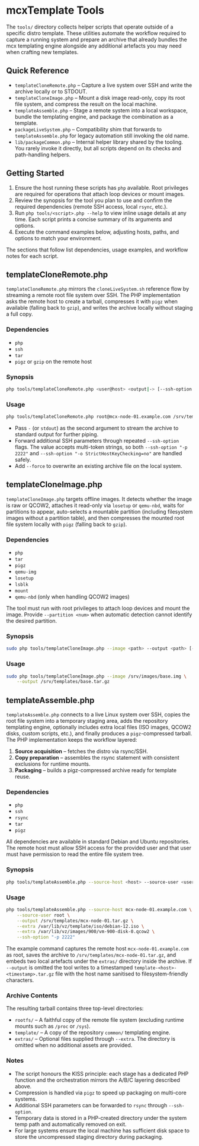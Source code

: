 # mcxTemplate Tools

The `tools/` directory collects helper scripts that operate outside of a
specific distro template. These utilities automate the workflow required to
capture a running system and prepare an archive that already bundles the mcx
templating engine alongside any additional artefacts you may need when
crafting new templates.

## Quick Reference

* `templateCloneRemote.php` – Capture a live system over SSH and write the
  archive locally or to STDOUT.
* `templateCloneImage.php` – Mount a disk image read-only, copy its root file
  system, and compress the result on the local machine.
* `templateAssemble.php` – Stage a remote system into a local workspace,
  bundle the templating engine, and package the combination as a template.
* `packageLiveSystem.php` – Compatibility shim that forwards to
  `templateAssemble.php` for legacy automation still invoking the old name.
* `lib/packageCommon.php` – Internal helper library shared by the tooling. You
  rarely invoke it directly, but all scripts depend on its checks and
  path-handling helpers.

## Getting Started

1. Ensure the host running these scripts has `php` available. Root privileges
   are required for operations that attach loop devices or mount images.
2. Review the synopsis for the tool you plan to use and confirm the required
   dependencies (remote SSH access, local `rsync`, etc.).
3. Run `php tools/<script>.php --help` to view inline usage details at any
   time. Each script prints a concise summary of its arguments and options.
4. Execute the command examples below, adjusting hosts, paths, and options to
   match your environment.

The sections that follow list dependencies, usage examples, and workflow notes
for each script.

## templateCloneRemote.php

`templateCloneRemote.php` mirrors the `cloneLiveSystem.sh` reference flow by
streaming a remote root file system over SSH. The PHP implementation asks the
remote host to create a tarball, compresses it with `pigz` when available
(falling back to `gzip`), and writes the archive locally without staging a full
copy.

### Dependencies

* `php`
* `ssh`
* `tar`
* `pigz` or `gzip` on the remote host

### Synopsis

```bash
php tools/templateCloneRemote.php <user@host> <output|-> [--ssh-option <option>]... [--force]
```

### Usage

```bash
php tools/templateCloneRemote.php root@mcx-node-01.example.com /srv/templates/mcx-node-01.tar.gz
```

* Pass `-` (or `stdout`) as the second argument to stream the archive to
  standard output for further piping.
* Forward additional SSH parameters through repeated `--ssh-option` flags. The
  value accepts multi-token strings, so both `--ssh-option "-p 2222"` and
  `--ssh-option "-o StrictHostKeyChecking=no"` are handled safely.
* Add `--force` to overwrite an existing archive file on the local system.

## templateCloneImage.php

`templateCloneImage.php` targets offline images. It detects whether the image is
raw or QCOW2, attaches it read-only via `losetup` or `qemu-nbd`, waits for
partitions to appear, auto-selects a mountable partition (including filesystem
images without a partition table), and then compresses the mounted root file
system locally with `pigz` (falling back to `gzip`).

### Dependencies

* `php`
* `tar`
* `pigz`
* `qemu-img`
* `losetup`
* `lsblk`
* `mount`
* `qemu-nbd` (only when handling QCOW2 images)

The tool must run with root privileges to attach loop devices and mount the
image. Provide `--partition <num>` when automatic detection cannot identify the
desired partition.

### Synopsis

```bash
sudo php tools/templateCloneImage.php --image <path> --output <path> [--partition <num>]
```

### Usage

```bash
sudo php tools/templateCloneImage.php --image /srv/images/base.img \
    --output /srv/templates/base.tar.gz
```

## templateAssemble.php

`templateAssemble.php` connects to a live Linux system over SSH, copies the root
file system into a temporary staging area, adds the repository templating
engine, optionally includes extra local files (ISO images, QCOW2 disks, custom
scripts, etc.), and finally produces a `pigz`-compressed tarball. The PHP
implementation keeps the workflow layered:

1. **Source acquisition** – fetches the distro via rsync/SSH.
2. **Copy preparation** – assembles the rsync statement with consistent
   exclusions for runtime mounts.
3. **Packaging** – builds a pigz-compressed archive ready for template reuse.

### Dependencies

* `php`
* `ssh`
* `rsync`
* `tar`
* `pigz`

All dependencies are available in standard Debian and Ubuntu repositories. The
remote host must allow SSH access for the provided user and that user must have
permission to read the entire file system tree.

### Synopsis

```bash
php tools/templateAssemble.php --source-host <host> --source-user <user> [options]
```

### Usage

```bash
php tools/templateAssemble.php --source-host mcx-node-01.example.com \
    --source-user root \
    --output /srv/templates/mcx-node-01.tar.gz \
    --extra /var/lib/vz/template/iso/debian-12.iso \
    --extra /var/lib/vz/images/900/vm-900-disk-0.qcow2 \
    --ssh-option "-p 2222"
```

The example command captures the remote host `mcx-node-01.example.com` as root,
saves the archive to `/srv/templates/mcx-node-01.tar.gz`, and embeds two local
artefacts under the `extras/` directory inside the archive. If `--output` is
omitted the tool writes to a timestamped `template-<host>-<timestamp>.tar.gz`
file with the host name sanitised to filesystem-friendly characters.

### Archive Contents

The resulting tarball contains three top-level directories:

* `rootfs/` – A faithful copy of the remote file system (excluding runtime
  mounts such as `/proc` or `/sys`).
* `template/` – A copy of the repository `common/` templating engine.
* `extras/` – Optional files supplied through `--extra`. The directory is
  omitted when no additional assets are provided.

### Notes

* The script honours the KISS principle: each stage has a dedicated PHP
  function and the orchestration mirrors the A/B/C layering described above.
* Compression is handled via `pigz` to speed up packaging on multi-core
  systems.
* Additional SSH parameters can be forwarded to `rsync` through `--ssh-option`.
* Temporary data is stored in a PHP-created directory under the system temp
  path and automatically removed on exit.
* For large systems ensure the local machine has sufficient disk space to store
  the uncompressed staging directory during packaging.

